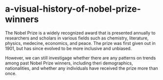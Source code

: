 # a-visual-history-of-nobel-prize-winners

The Nobel Prize is a widely recognized award that is presented annually to researchers and scholars in various fields such as chemistry, literature, physics, medecine, economics, and peace. The prize was first given out in 1901, but has since evolved to be more inclusive and unbiased. 

However, we can still investigage whether there are any patterns on trends among past Nobel Prize winners, including theri demographics, nationalities, and whether any individuals have received the prize more than once.
